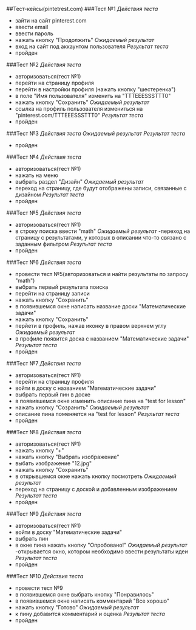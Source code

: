 ##Тест-кейсы(pintetrest.com)
###Тест №1
*Действия теста*
- зайти на сайт pinterest.com
- ввести email
- ввести пароль
- нажать кнопку "Продолжить"
*Ожидаемый результат*
- вход на сайт под аккаунтом пользователя
*Результат теста*
- пройден

###Тест №2
*Действия теста*
- авторизоваться(тест №1)
- перейти на страницу профиля
- перейти в настройки профиля (нажать кнопку "шестеренка") 
- в поле "Имя пользователя" изменить на "TTTEEESSSTTT0"
- нажать кнопку "Сохранить"
*Ожидаемый результат*
- ссылка на профиль пользователя измениться на "pinterest.com/TTTEEESSSTTT0"
*Результат теста*
- пройден

###Тест №3
*Действия теста*
*Ожидаемый результат*
*Результат теста*
- пройден

###Тест №4
*Действия теста*
- авторизоваться(тест №1)
- нажать на меню
- выбрать раздел "Дизайн"
*Ожидаемый результат*
- переход на страницу, где будут отображены записи, связанные с дизайном
*Результат теста*
- пройден

###Тест №5
*Действия теста*
- авторизоваться(тест №1)
- в строку поиска ввести "math"
*Ожидаемый результат*
-переход на страницу с результатами, у которых в описании что-то связано с заданным фильтром
*Результат теста*
- пройден

###Тест №6
*Действия теста*
- провести тест №5(авторизоваться и найти результаты по запросу "math")
- выбрать первый результата поиска
- перейти на страницу записи
- нажать кнопку "Сохранить"
- в появившемся окне написать название доски "Математические задачи"
- нажать кнопку "Сохранить"
- перйети в профиль, нажав иконку в правом верхнем углу
*Ожидаемый результат*
- в профиле  появится доска с названием "Математические задачи"
*Результат теста*
- пройден

###Тест №7
*Действия теста*
- авторизоваться(тест №1)
- перейти на страницу профиля
- войти в доску с названием "Математические задачи"
- выбрать первый пин в доске
- в появившемся окне изменить описание пина на "test for lesson"
- нажать кнопку "Созранить"
*Ожидаемый результат*
- описание пина поменяется на "test for lesson"
*Результат теста*
- пройден

###Тест №8
*Действия теста*
- авторизоваться(тест №1)
- нажать кнопку "+"
- нажать кнопку "Выбрать изображение"
- выбать изображение "12.jpg"
- нажать кнопку "Сохранить"
- в открывшемся окне нажать кнопку посмотреть
*Ожидаемый результат*
- переход на страницу с доской и добавленным изображением
*Результат теста*
- пройден

###Тест №9
*Действия теста*
- авторизоваться(тест №1)
- войти в доску "Математические задачи"
- выбрать пин
- в окне пина нажать кнопку "Опробовано!"
*Ожидаемый результат*
-открывается окно, котором необходимо ввести результаты идеи
*Результат теста*
- пройден

###Тест №10
*Действия теста*
- провести тест №9
- в появившемся окне выбрать кнопку "Понравилось"
- в появившемся окне написать комментарий "Все хорошо"
- нажать кнопку "Готово"
*Ожидаемый результат*
- к пину добавится комментарий и оценка
*Результат теста*
- пройден
